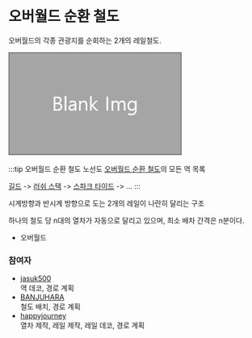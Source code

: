 # 오버월드 순환 철도

오버월드의 각종 관광지를 순회하는 2개의 레일철도.

![nosfdsf](../../asset/blank_img.jpg)

<!-- tag_target_open:frame:overworld_circular_rail -->
:::tip 오버월드 순환 철도 노선도
[오버월드 순환 철도](overworld_circular_railway.md)의 모든 역 목록

[길드](ocr_the_guild.md) -> [러쉬 스택](ocr_lush_stack.md) -> [스파크 타이드](ocr_spark_tide.md) -> ...
:::
<!-- tag_close -->

시계방향과 반시계 방향으로 도는 2개의 레일이 나란히 달리는 구조

하나의 철도 당 n대의 열차가 자동으로 달리고 있으며, 최소 배차 간격은 n분이다.

<!-- ### 상위 장소 -->
<!-- tag_source_open:link_list:child_spot -->
- 오버월드
<!-- tag_close -->


<!-- ### 하위 장소 목록 -->
<!-- tag_target_open:reverse_link_list:child_spot -->
<!-- tag_arg:preset:spots_inside -->
<!-- tag_close -->


<!-- 보유 시설 목록 -->
<!-- tag_target_open:reverse_link_list:building_spot -->
<!-- tag_arg:preset:systems_inside -->
<!-- tag_close -->

### 참여자
<!-- tag_source_open:link_list:member_contribute -->
- [jasuk500](../members/jasuk500.md)  
역 데코, 경로 계획
- [BANJUHARA](../members/BANJUHARA.md)  
철도 배치, 경로 계획
- [happyjourney](../members/happyjourney.md)  
열차 제작, 레일 제작, 레일 데코, 경로 계획
<!-- tag_close-->